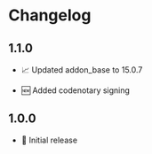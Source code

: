 # Changelog

## 1.1.0

* 📈 Updated addon_base to 15.0.7  

* 🆕 Added codenotary signing

## 1.0.0

- 🎉 Initial release
